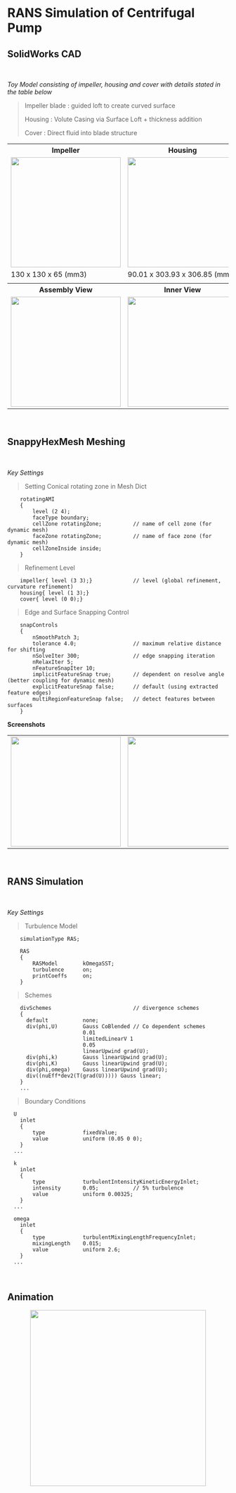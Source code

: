 # RANS Simulation of Centrifugal Pump

## SolidWorks CAD

<br/>

_Toy Model consisting of impeller, housing and cover with details stated in the table below_

> Impeller blade : guided loft to create curved surface
>
> Housing : Volute Casing via Surface Loft + thickness addition
>
> Cover : Direct fluid into blade structure

<table>
  <tr>
    <th><b>Impeller</b></th>
    <th><b>Housing</b></th>
    <th><b>Cover</b></th>
  </tr>
  <tr>
    <td><img src="https://user-images.githubusercontent.com/57020975/140510487-a4025029-c2e4-4bdb-a70c-ba1ffd5cd174.jpg" width=250vh height=250vh></td>
    <td><img src="https://user-images.githubusercontent.com/57020975/140510484-98da06b2-e4dd-4854-b7e9-a5b6c365d984.jpg" width=250vh height=250vh></td>
    <td><img src="https://user-images.githubusercontent.com/57020975/140510488-c53abe2a-a068-42ac-924c-4be2618e1d09.jpg" width=250vh height=250vh></td>
  </tr>
  <tr>
    <td>130 x 130 x 65 (mm3)</td>
    <td>90.01 x 303.93 x 306.85 (mm3)</td>
    <td>140 x 140 x 45 (mm3)</td>
  </tr>
  <tr>
    <td></td>
    <td></td>
    <td></td>
  </tr>
  <tr>
    <th><b>Assembly View</b></th>
    <th><b>Inner View</b></th>
    <th><b>Section View</b></th>
  </tr>
  <tr>
    <td><img src="https://user-images.githubusercontent.com/57020975/140507038-e4ff2a48-ec83-4d61-b16f-e4aac3830948.jpg" width=250vh height=250vh></td>
    <td><img src="https://user-images.githubusercontent.com/57020975/140507032-a2d3e704-3578-429d-9ba2-7722dab5200b.jpg" width=250vh height=250vh></td>
    <td><img src="https://user-images.githubusercontent.com/57020975/140507034-4792155b-451b-478c-9ebf-2b1c1305f35f.jpg" width=250vh height=250vh></td>
  </tr>
 </table>

<br/>

## SnappyHexMesh Meshing

<br/>

_Key Settings_

> Setting Conical rotating zone in Mesh Dict

        rotatingAMI
        {
            level (2 4);
            faceType boundary;
            cellZone rotatingZone;	        // name of cell zone (for dynamic mesh)
            faceZone rotatingZone;	        // name of face zone (for dynamic mesh)
            cellZoneInside inside;
        }

> Refinement Level

        impeller{ level (3 3);}             // level (global refinement, curvature refinement)
        housing{ level (1 3);}
        cover{ level (0 0);}

> Edge and Surface Snapping Control

        snapControls
        {
            nSmoothPatch 3;
            tolerance 4.0;	                // maximum relative distance for shifting
            nSolveIter 300;                 // edge snapping iteration
            nRelaxIter 5;
            nFeatureSnapIter 10;
            implicitFeatureSnap true;       // dependent on resolve angle (better coupling for dynamic mesh)
            explicitFeatureSnap false;      // default (using extracted feature edges)
            multiRegionFeatureSnap false;   // detect features between surfaces
        }

**Screenshots**

<table>
  <tr>
    <td><img src="https://user-images.githubusercontent.com/57020975/140512307-76b8dd0b-fa90-4ac9-a884-b7d720874245.jpg" width=250vh height=250vh></td>
    <td><img src="https://user-images.githubusercontent.com/57020975/140512311-fdbbdfab-dc90-4a05-abea-a9a029646b47.jpg" width=250vh height=250vh></td>
    <td><img src="https://user-images.githubusercontent.com/57020975/140512309-1fa409de-b7c3-42b0-b64b-cd2e0f511626.jpg" width=250vh height=250vh></td>
  </tr>
</table>

<br/>

## RANS Simulation

<br/>

_Key Settings_

> Turbulence Model

        simulationType RAS;

        RAS
        {
            RASModel        kOmegaSST;
            turbulence      on;
            printCoeffs     on;
        }

> Schemes

        divSchemes                          // divergence schemes
        {
          default         	none;
          div(phi,U)      	Gauss CoBlended // Co dependent schemes
                            0.01
                            limitedLinearV 1
                            0.05
                            linearUpwind grad(U);
          div(phi,k)        Gauss linearUpwind grad(U);
          div(phi,K)        Gauss linearUpwind grad(U);
          div(phi,omega)    Gauss linearUpwind grad(U);
          div((nuEff*dev2(T(grad(U))))) Gauss linear;
        }
        ...

> Boundary Conditions

      U
        inlet
        {
            type            fixedValue;
            value           uniform (0.05 0 0);
        }
      ...

      k
        inlet
        {
            type            turbulentIntensityKineticEnergyInlet;
            intensity       0.05;           // 5% turbulence
            value           uniform 0.00325;
        }
      ...

      omega
        inlet
        {
            type            turbulentMixingLengthFrequencyInlet;
            mixingLength    0.015;
            value           uniform 2.6;
        }
      ...

<br/>

## Animation

<p align="center">
  <img src="https://user-images.githubusercontent.com/57020975/140513868-621f4a91-43aa-45dc-9924-0a0d6363d778.gif" height=400vh>
</p>
